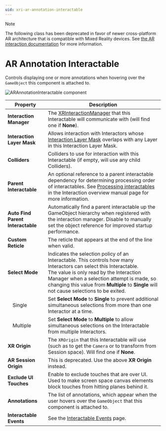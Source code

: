 ```yaml
---
uid: xri-ar-annotation-interactable
---
```

> [!NOTE]
> The following class has been deprecated in favor of newer cross-platform AR architecture that is compatible with Mixed Reality devices. See [the AR interaction documentation](ar-interaction-overview.md) for more information.

# AR Annotation Interactable

Controls displaying one or more annotations when hovering over the `GameObject` this component is attached to.

![ARAnnotationInteractable component](images/ar-annotation-interactable.png)

| **Property** | **Description** |
|---|---|
| **Interaction Manager** | The [XRInteractionManager](xr-interaction-manager.md) that this Interactable will communicate with (will find one if **None**). |
| **Interaction Layer Mask** | Allows interaction with Interactors whose [Interaction Layer Mask](interaction-layers.md) overlaps with any Layer in this Interaction Layer Mask. |
| **Colliders** | Colliders to use for interaction with this Interactable (if empty, will use any child Colliders). |
| **Parent Interactable** | An optional reference to a parent interactable dependency for determining processing order of interactables. See [Processing interactables](xref:xri-architecture#processing-interactables) in the Interaction overview manual page for more information. |
| **Auto Find Parent Interactable** | Automatically find a parent interactable up the GameObject hierarchy when registered with the interaction manager. Disable to manually set the object reference for improved startup performance. |
| **Custom Reticle** | The reticle that appears at the end of the line when valid. |
| **Select Mode** | Indicates the selection policy of an Interactable. This controls how many Interactors can select this Interactable.<br />The value is only read by the Interaction Manager when a selection attempt is made, so changing this value from **Multiple** to **Single** will not cause selections to be exited. |
| &emsp;Single | Set **Select Mode** to **Single** to prevent additional simultaneous selections from more than one Interactor at a time. |
| &emsp;Multiple | Set **Select Mode** to **Multiple** to allow simultaneous selections on the Interactable from multiple Interactors. |
| **XR Origin** | The `XROrigin` that this Interactable will use (such as to get the `Camera` or to transform from Session space). Will find one if **None**. |
| **AR Session Origin** | This is deprecated. Use the above **XR Origin** instead. |
| **Exclude UI Touches** | Enable to exclude touches that are over UI. Used to make screen space canvas elements block touches from hitting planes behind it. |
| **Annotations** | The list of annotations, which appear when the user hovers over the `GameObject` that this component is attached to. |
| **Interactable Events** | See the [Interactable Events](interactable-events.md) page. |
